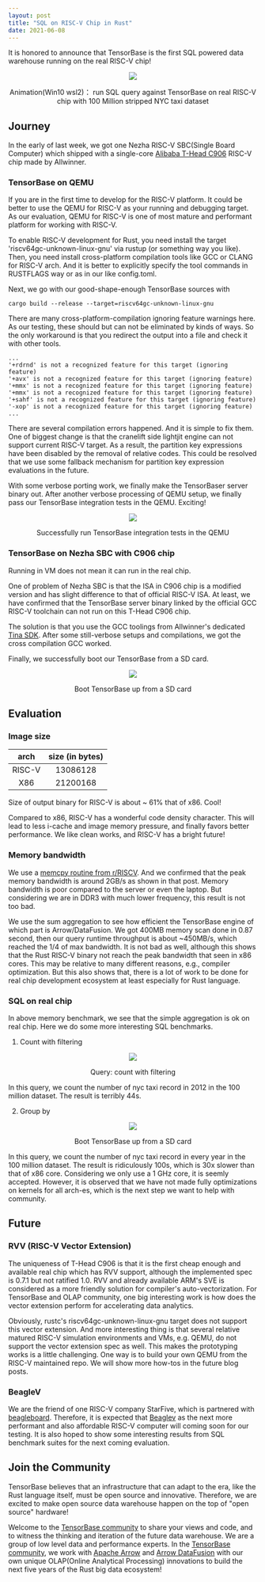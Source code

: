 ```yaml
---
layout: post
title: "SQL on RISC-V Chip in Rust" 
date: 2021-06-08
---
```


It is honored to announce that TensorBase is the first SQL powered data warehouse running on the real RISC-V chip! 

<p></p>
<div align="center">
<img class="center_img_wider" src="/img/2021-06-08-sql_on_riscv_in_rust/base_on_nezha.gif"/>
</div>
<p align="center">Animation(Win10 wsl2)： run SQL query against TensorBase on real RISC-V chip with 100 Million stripped NYC taxi dataset</p>

## Journey

In the early of last week, we got one Nezha RISC-V SBC(Single Board Computer) which shipped with a single-core [Alibaba T-Head C906](https://www.t-head.cn/product/c906?lang=en) RISC-V chip made by Allwinner.

### TensorBase on QEMU

If you are in the first time to develop for the RISC-V platform. It could be better to use the QEMU for RISC-V as your running and debugging target. As our evaluation, QEMU for RISC-V is one of most mature and performant platform for working with RISC-V.

To enable RISC-V development for Rust, you need install the target 'riscv64gc-unknown-linux-gnu' via rustup (or something way you like). Then, you need install cross-platform compilation tools like GCC or CLANG for RISC-V arch. And it is better to explicitly specify the tool commands in RUSTFLAGS way or as in our like config.toml.

Next, we go with our good-shape-enough TensorBase sources with 

```
cargo build --release --target=riscv64gc-unknown-linux-gnu
```

There are many cross-platform-compilation ignoring feature warnings here. As our testing, these should but can not be eliminated by kinds of ways. So the only workaround is that you redirect the output into a file and check it with other tools. 
```
...
'+rdrnd' is not a recognized feature for this target (ignoring feature)
'+avx' is not a recognized feature for this target (ignoring feature)
'+mmx' is not a recognized feature for this target (ignoring feature)
'+mmx' is not a recognized feature for this target (ignoring feature)
'+sahf' is not a recognized feature for this target (ignoring feature)
'-xop' is not a recognized feature for this target (ignoring feature)
...
```

There are several compilation errors happened. And it is simple to fix them. One of biggest change is that the cranelift side lightjit engine can not support current RISC-V target. As a result, the partition key expressions have been disabled by the removal of relative codes. This could be resolved that we use some fallback mechanism for partition key expression evaluations in the future.

With some verbose porting work, we finally make the TensorBaser server binary out. After another verbose processing of QEMU setup, we finally pass our TensorBase integration tests in the QEMU. Exciting!

<p></p>
<div align="center">
<img class="center_img_wider" src="/img/2021-06-08-sql_on_riscv_in_rust/base_on_qemu_riscv.png"/>
</div>
<p align="center">Successfully run TensorBase integration tests in the QEMU</p>

### TensorBase on Nezha SBC with C906 chip

Running in VM does not mean it can run in the real chip. 

One of problem of Nezha SBC is that the ISA in C906 chip is a modified version and has slight difference to that of official RISC-V ISA. At least, we have confirmed that the TensorBase server binary linked by the official GCC RISC-V toolchain can not run on this T-Head C906 chip. 

The solution is that you use the GCC toolings from Allwinner's dedicated [Tina SDK](https://d1.docs.allwinnertech.com/source/4_tinaversion/). After some still-verbose setups and compilations, we got the cross compilation GCC worked. 

Finally, we successfully boot our TensorBase from a SD card.

<p></p>
<div align="center">
<img class="center_img_wider" src="/img/2021-06-08-sql_on_riscv_in_rust/base_server_up_nezha.png"/>
</div>
<p align="center">Boot TensorBase up from a SD card</p>


## Evaluation

### Image size

|arch | size (in bytes)|
:-: | :-----------:
RISC-V | 13086128
X86    | 21200168

Size of output binary for RISC-V is about ~ 61% that of x86. Cool! 

Compared to x86, RISC-V has a wonderful code density character. This will lead to less i-cache and image memory pressure, and finally favors better performance. We like clean works, and RISC-V has a bright future!

### Memory bandwidth

We use a [memcpy routine from r/RISCV](https://www.reddit.com/r/RISCV/comments/mw50vo/test_of_standard_glibc_memcpy_vs_riscv_vector/). And we confirmed that the peak memory bandwidth is around 2GB/s as shown in that post. Memory bandwidth is poor compared to the server or even the laptop. But considering we are in DDR3 with much lower frequency, this result is not too bad.

We use the sum aggregation to see how efficient the TensorBase engine of which part is Arrow/DataFusion. We got 400MB memory scan done in 0.87 second, then our query runtime throughput is about ~450MB/s, which reached the 1/4 of max bandwidth. It is not bad as well, although this shows that the Rust RISC-V binary not reach the peak bandwidth that seen in x86 cores. This may be relative to many different reasons, e.g., compiler optimization. But this also shows that, there is a lot of work to be done for real chip development ecosystem at least especially for Rust language.

### SQL on real chip

In above memory benchmark, we see that the simple aggregation is ok on real chip. Here we do some more interesting SQL benchmarks.

1. Count with filtering

<p></p>
<div align="center">
<img class="center_img_wider" src="/img/2021-06-08-sql_on_riscv_in_rust/filtering_count.PNG"/>
</div>
<p align="center">Query: count with filtering</p>

In this query, we count the number of nyc taxi record in 2012 in the 100 million dataset. The result is terribly 44s. 

2. Group by

<p></p>
<div align="center">
<img class="center_img_wider" src="/img/2021-06-08-sql_on_riscv_in_rust/complex_query.PNG"/>
</div>
<p align="center">Boot TensorBase up from a SD card</p>

In this query, we count the number of nyc taxi record in every year in the 100 million dataset. The result is ridiculously 100s, which is 30x slower than that of x86 core. Considering we only use a 1 GHz core, it is seemly accepted. However, it is observed that we have not made fully optimizations on kernels for all arch-es, which is the next step we want to help with community. 

## Future

### RVV (RISC-V Vector Extension)

The uniqueness of T-Head C906 is that it is the first cheap enough and available real chip which has RVV support, although the implemented spec is 0.7.1 but not ratified 1.0. RVV and already available ARM's SVE is considered as a more friendly solution for compiler's auto-vectorization. For TensorBase and OLAP community, one big interesting work is how does the vector extension perform for accelerating data analytics. 

Obviously, rustc's riscv64gc-unknown-linux-gnu target does not support this vector extension. And more interesting thing is that several relative matured RISC-V simulation environments and VMs, e.g. QEMU, do not support the vector extension spec as well. This makes the prototyping works is a little challenging. One way is to build your own QEMU from the RISC-V maintained repo. We will show more how-tos in the future blog posts. 

### BeagleV

We are the friend of one RISC-V company StarFive, which is partnered with [beagleboard](https://beagleboard.org). Therefore, it is expected that [Beaglev](https://beagleboard.org/beaglev) as the next more performant and also affordable RISC-V computer will coming soon for our testing. It is also hoped to show some interesting results from SQL benchmark suites for the next coming evaluation.

## Join the Community

TensorBase believes that an infrastructure that can adapt to the era, like the Rust language itself, must be open source and innovative. Therefore, we are excited to make open source data warehouse happen on the top of "open source" hardware! 

Welcome to the [TensorBase community](https://github.com/tensorbase/tensorbase) to share your views and code, and to witness the thinking and iteration of the future data warehouse. We are a group of low level data and performance experts. In the [TensorBase community](https://github.com/tensorbase/tensorbase), we work with [Apache Arrow](https://github.com/apache/arrow-rs) and [Arrow DataFusion](https://github.com/apache/arrow-datafusion) with our own unique OLAP(Online Analytical Processing) innovations to build the next five years of the Rust big data ecosystem!
